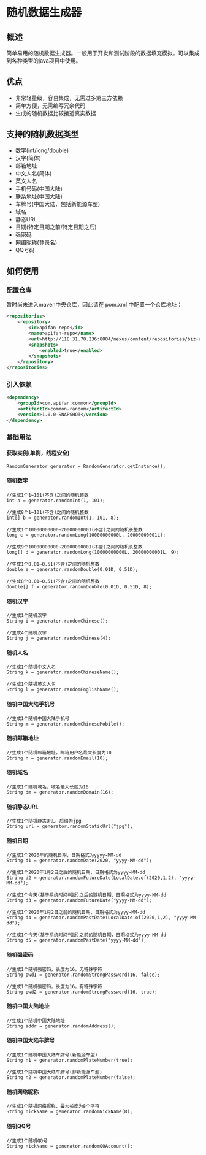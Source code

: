 # 随机数据生成器
## 概述
简单易用的随机数据生成器。一般用于开发和测试阶段的数据填充模拟。可以集成到各种类型的java项目中使用。

## 优点
- 非常轻量级，容易集成，无需过多第三方依赖
- 简单方便，无需编写冗余代码
- 生成的随机数据比较接近真实数据

## 支持的随机数据类型
- 数字(int/long/double)
- 汉字(简体)
- 邮箱地址
- 中文人名(简体)
- 英文人名
- 手机号码(中国大陆)
- 联系地址(中国大陆)
- 车牌号(中国大陆，包括新能源车型)
- 域名
- 静态URL
- 日期(特定日期之前/特定日期之后)
- 强密码
- 网络昵称(登录名)
- QQ号码

## 如何使用
### 配置仓库
暂时尚未进入maven中央仓库，因此请在 pom.xml 中配置一个仓库地址：
```xml
<repositories>
    <repository>
        <id>apifan-repo</id>
        <name>apifan-repo</name>
        <url>http://118.31.70.236:8004/nexus/content/repositories/biz-repo/</url>
        <snapshots>
            <enabled>true</enabled>
        </snapshots>
    </repository>
</repositories>
```
### 引入依赖
```xml
<dependency>
    <groupId>com.apifan.common</groupId>
    <artifactId>common-random</artifactId>
    <version>1.0.0-SNAPSHOT</version>
</dependency>
```

### 基础用法
#### 获取实例(单例，线程安全)
```
RandomGenerator generator = RandomGenerator.getInstance();
```
#### 随机数字
```
//生成1个1~101(不含)之间的随机整数
int a = generator.randomInt(1, 101);

//生成8个1~101(不含)之间的随机整数
int[] b = generator.randomInt(1, 101, 8);

//生成1个10000000000~20000000001(不含)之间的随机长整数
long c = generator.randomLong(10000000000L, 20000000001L);

//生成9个10000000000~20000000001(不含)之间的随机长整数
long[] d = generator.randomLong(10000000000L, 20000000001L, 9);

//生成1个0.01~0.51(不含)之间的随机整数
double e = generator.randomDouble(0.01D, 0.51D);

//生成8个0.01~0.51(不含)之间的随机整数
double[] f = generator.randomDouble(0.01D, 0.51D, 8);
```
#### 随机汉字
```
//生成1个随机汉字
String i = generator.randomChinese();

//生成4个随机汉字
String j = generator.randomChinese(4);
```
#### 随机人名
```
//生成1个随机中文人名
String k = generator.randomChineseName();

//生成1个随机英文人名
String l = generator.randomEnglishName();
```
#### 随机中国大陆手机号
```
//生成1个随机中国大陆手机号
String m = generator.randomChineseMobile();
```
#### 随机邮箱地址
```
//生成1个随机邮箱地址，邮箱用户名最大长度为10
String n = generator.randomEmail(10);
```
#### 随机域名
```
//生成1个随机域名，域名最大长度为16
String dm = generator.randomDomain(16);
```
#### 随机静态URL
```
//生成1个随机静态URL，后缀为jpg
String url = generator.randomStaticUrl("jpg");
```
#### 随机日期
```
//生成1个2020年的随机日期，日期格式为yyyy-MM-dd
String d1 = generator.randomDate(2020, "yyyy-MM-dd");

//生成1个2020年1月2日之后的随机日期，日期格式为yyyy-MM-dd
String d2 = generator.randomFutureDate(LocalDate.of(2020,1,2), "yyyy-MM-dd");

//生成1个今天(基于系统时间判断)之后的随机日期，日期格式为yyyy-MM-dd
String d3 = generator.randomFutureDate("yyyy-MM-dd");

//生成1个2020年1月2日之前的随机日期，日期格式为yyyy-MM-dd
String d4 = generator.randomPastDate(LocalDate.of(2020,1,2), "yyyy-MM-dd");

//生成1个今天(基于系统时间判断)之前的随机日期，日期格式为yyyy-MM-dd
String d5 = generator.randomPastDate("yyyy-MM-dd");
```

#### 随机强密码
```
//生成1个随机强密码，长度为16，无特殊字符
String pwd1 = generator.randomStrongPassword(16, false);

//生成1个随机强密码，长度为16，有特殊字符
String pwd2 = generator.randomStrongPassword(16, true);
```

#### 随机中国大陆地址
```
//生成1个随机中国大陆地址
String addr = generator.randomAddress();
```
#### 随机中国大陆车牌号
```
//生成1个随机中国大陆车牌号(新能源车型)
String n1 = generator.randomPlateNumber(true);

//生成1个随机中国大陆车牌号(非新能源车型)
String n2 = generator.randomPlateNumber(false);
```
#### 随机网络昵称
```
//生成1个随机网络昵称，最大长度为8个字符
String nickName = generator.randomNickName(8);
```
#### 随机QQ号
```
//生成1个随机QQ号
String nickName = generator.randomQQAccount();
```